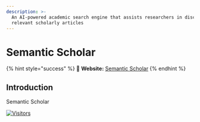 ```yaml
---
description: >-
  An AI-powered academic search engine that assists researchers in discovering
  relevant scholarly articles
---
```


# Semantic Scholar

{% hint style="success" %}
🔗 **Website:** [Semantic Scholar](https://www.semanticscholar.org/)
{% endhint %}

## Introduction

Semantic Scholar

[![Visitors](https://api.visitorbadge.io/api/visitors?path=https%3A%2F%2Fgithub.com%2Fdrshahizan\&labelColor=%23697689\&countColor=%23555555\&style=plastic)](https://visitorbadge.io/status?path=https%3A%2F%2Fgithub.com%2Fdrshahizan)
